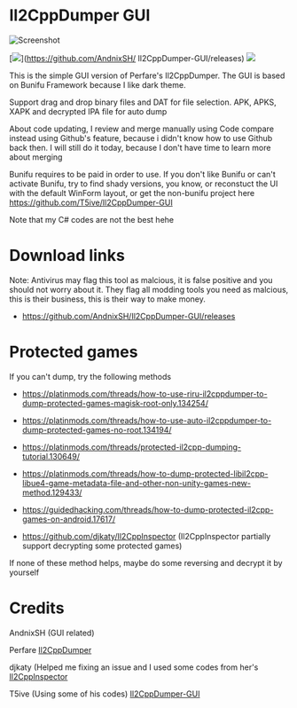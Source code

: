 # Il2CppDumper GUI

![Screenshot](https://i.imgur.com/APd7EyO.png)


[![](https://img.shields.io/github/downloads/AndnixSH/Il2CppDumper-GUI/total?style=for-the-badge)](https://github.com/AndnixSH/
Il2CppDumper-GUI/releases) [![](https://img.shields.io/github/v/release/andnixsh/Il2CppDumper-GUI?style=for-the-badge)](https://github.com/AndnixSH/APKToolGUI/releases)


This is the simple GUI version of Perfare's Il2CppDumper. The GUI is based on Bunifu Framework because I like dark theme.

Support drag and drop binary files and DAT for file selection. APK, APKS, XAPK and decrypted IPA file for auto dump

About code updating, I review and merge manually using Code compare instead using Github's feature, because i didn't know how to use Github back then. I will still do it today, because I don't have time to learn more about merging

Bunifu requires to be paid in order to use. If you don't like Bunifu or can't activate Bunifu, try to find shady versions, you know, or reconstuct the UI with the default WinForm layout, or get the non-bunifu project here https://github.com/T5ive/Il2CppDumper-GUI

Note that my C# codes are not the best hehe

# Download links

Note: Antivirus may flag this tool as malcious, it is false positive and you should not worry about it. They flag all modding tools you need as malcious, this is their business, this is their way to make money.

- https://github.com/AndnixSH/Il2CppDumper-GUI/releases

# Protected games
If you can't dump, try the following methods

- https://platinmods.com/threads/how-to-use-riru-il2cppdumper-to-dump-protected-games-magisk-root-only.134254/

- https://platinmods.com/threads/how-to-use-auto-il2cppdumper-to-dump-protected-games-no-root.134194/

- https://platinmods.com/threads/protected-il2cpp-dumping-tutorial.130649/

- https://platinmods.com/threads/how-to-dump-protected-libil2cpp-libue4-game-metadata-file-and-other-non-unity-games-new-method.129433/

- https://guidedhacking.com/threads/how-to-dump-protected-il2cpp-games-on-android.17617/

- https://github.com/djkaty/Il2CppInspector (Il2CppInspector partially support decrypting some protected games)

If none of these method helps, maybe do some reversing and decrypt it by yourself

# Credits

AndnixSH (GUI related)

Perfare [Il2CppDumper](https://github.com/Perfare/Il2CppDumper)

djkaty (Helped me fixing an issue and I used some codes from her's [Il2CppInspector](https://github.com/djkaty/Il2CppInspector/)

T5ive (Using some of his codes) [Il2CppDumper-GUI](https://github.com/T5ive/Il2CppDumper-GUI)